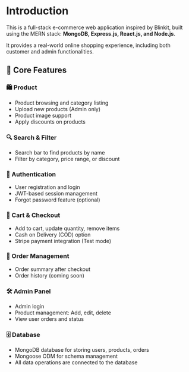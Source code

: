 # Introduction

This is a full-stack e-commerce web application inspired by Blinkit, built using the MERN stack: **MongoDB, Express.js, React.js, and Node.js**.

It provides a real-world online shopping experience, including both customer and admin functionalities.

## 🧩 Core Features

### 🛍️ Product
- Product browsing and category listing
- Upload new products (Admin only)
- Product image support
- Apply discounts on products

### 🔍 Search & Filter
- Search bar to find products by name
- Filter by category, price range, or discount

### 👥 Authentication
- User registration and login
- JWT-based session management
- Forgot password feature (optional)

### 🛒 Cart & Checkout
- Add to cart, update quantity, remove items
- Cash on Delivery (COD) option
- Stripe payment integration (Test mode)

### 🧾 Order Management
- Order summary after checkout
- Order history (coming soon)

### 🛠️ Admin Panel
- Admin login
- Product management: Add, edit, delete
- View user orders and status

### 🗄️ Database
- MongoDB database for storing users, products, orders
- Mongoose ODM for schema management
- All data operations are connected to the database

